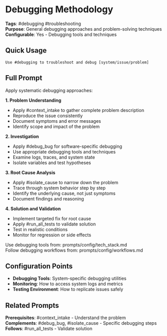 # Debugging Methodology

**Tags**: #debugging #troubleshooting  
**Purpose**: General debugging approaches and problem-solving techniques  
**Configurable**: Yes - Debugging tools and techniques

## Quick Usage

```
Use #debugging to troubleshoot and debug [system/issue/problem]
```

## Full Prompt

Apply systematic debugging approaches:

**1. Problem Understanding**
- Apply #context_intake to gather complete problem description
- Reproduce the issue consistently
- Document symptoms and error messages
- Identify scope and impact of the problem

**2. Investigation**
- Apply #debug_bug for software-specific debugging
- Use appropriate debugging tools and techniques
- Examine logs, traces, and system state
- Isolate variables and test hypotheses

**3. Root Cause Analysis**
- Apply #isolate_cause to narrow down the problem
- Trace through system behavior step by step
- Identify the underlying cause, not just symptoms
- Document findings and reasoning

**4. Solution and Validation**
- Implement targeted fix for root cause
- Apply #run_all_tests to validate solution
- Test in realistic conditions
- Monitor for regression or side effects

Use debugging tools from: prompts/config/tech_stack.md  
Follow debugging workflows from: prompts/config/workflows.md

## Configuration Points

- **Debugging Tools**: System-specific debugging utilities
- **Monitoring**: How to access system logs and metrics
- **Testing Environment**: How to replicate issues safely

## Related Prompts

**Prerequisites**: #context_intake - Understand the problem  
**Complements**: #debug_bug, #isolate_cause - Specific debugging steps  
**Follows**: #run_all_tests - Validate solution
